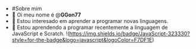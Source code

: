 - #Sobre mim
- 👋 Oi meu nome é @**GGon77**
- 👀 Estou interesado em aprender a programar novas linguagens.
- 🌱 Estou aprendendo a programar recentemente a linguagem de JavaScript e Scratch.
!(https://img.shields.io/badge/JavaScript-323330?style=for-the-badge&logo=javascript&logoColor=F7DF1E)
